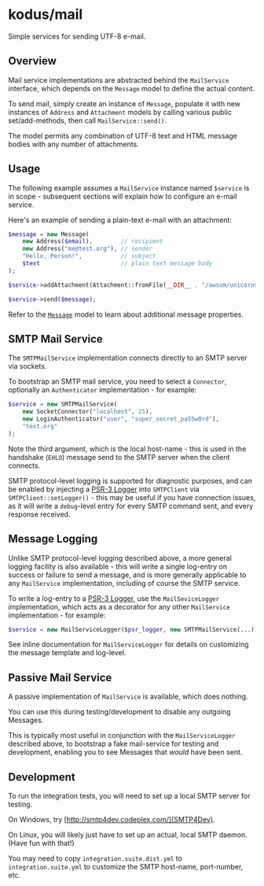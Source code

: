 kodus/mail
==========

Simple services for sending UTF-8 e-mail.


## Overview

Mail service implementations are abstracted behind the `MailService` interface, which depends
on the `Message` model to define the actual content.

To send mail, simply create an instance of `Message`, populate it with new instances of `Address`
and `Attachment` models by calling various public set/add-methods, then call `MailService::send()`.

The model permits any combination of UTF-8 text and HTML message bodies with any number of attachments.


## Usage

The following example assumes a `MailService` instance named `$service` is in scope - subsequent sections
will explain how to configure an e-mail service.

Here's an example of sending a plain-text e-mail with an attachment:

```php
$message = new Message(
    new Address($email),        // recipient
    new Address("me@test.org"), // sender
    "Hello, Person!",           // subject
    $text                       // plain text message body
);

$service->addAttachment(Attachment::fromFile(__DIR__ . "/awsum/unicorns.gif"));

$service->send($message);
```

Refer to the [`Message`](src/Message.php) model to learn about additional message properties.


## SMTP Mail Service

The `SMTPMailService` implementation connects directly to an SMTP server via sockets.

To bootstrap an SMTP mail service, you need to select a `Connector`, optionally an `Authenticator`
implementation - for example:

```php
$service = new SMTPMailService(
    new SocketConnector("localhost", 25),
    new LoginAuthenticator("user", "super_secret_pa55w0rd"),
    "test.org"
);
```

Note the third argument, which is the local host-name - this is used in the handshake (`EHLO`) message
send to the SMTP server when the client connects.

SMTP protocol-level logging is supported for diagnostic purposes, and can be enabled by injecting
a [PSR-3 Logger](http://www.php-fig.org/psr/psr-3/) into `SMTPClient` via `SMTPClient::setLogger()` -
this may be useful if you have connection issues, as it will write a `debug`-level entry for every
SMTP command sent, and every response received.


## Message Logging

Unlike SMTP protocol-level logging described above, a more general logging facility is also available -
this will write a single log-entry on success or failure to send a message, and is more generally
applicable to any `MailService` implementation, including of course the SMTP service.

To write a log-entry to a [PSR-3 Logger](http://www.php-fig.org/psr/psr-3/), use the `MailSeviceLogger`
implementation, which acts as a decorator for any other `MailService` implementation - for example:

```php
$service = new MailServiceLogger($psr_logger, new SMTPMailService(...));
```

See inline documentation for `MailServiceLogger` for details on customizing the message template and log-level.


## Passive Mail Service

A passive implementation of `MailService` is available, which does nothing.

You can use this during testing/development to disable any outgoing Messages.

This is typically most useful in conjunction with the `MailServiceLogger` described above, to bootstrap
a fake mail-service for testing and development, enabling you to see Messages that *would* have been sent.


## Development

To run the integration tests, you will need to set up a local SMTP server for testing.

On Windows, try [http://smtp4dev.codeplex.com/](SMTP4Dev).

On Linux, you will likely just have to set up an actual, local SMTP daemon. (Have fun with that!)

You may need to copy `integration.suite.dist.yml` to `integration.suite.yml` to customize the
SMTP host-name, port-number, etc.
